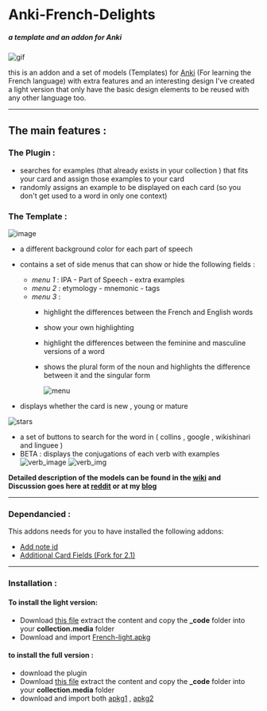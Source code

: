 # Anki-French-Delights
##### a template and an addon for Anki
![gif](https://raw.githubusercontent.com/ShoroukAziz/Anki-French-Delights/master/light%20version/screenshots/ezgif-6-249ca9708a04.gif)

this is an addon and a set of models (Templates) for [Anki](https://apps.ankiweb.net/) (For learning the French language) with extra features and an interesting design
I've created a light version that only have the basic design elements to be reused with any other language too.

___

## The main features :
### The Plugin :
  * searches for examples (that already exists in your collection ) that fits your card and assign those examples to your card
  * randomly assigns an example to be displayed on each card (so you don't get used to a word in only one context)

### The Template :
  ![image](https://raw.githubusercontent.com/ShoroukAziz/Anki-French-Delights/master/screenshots/noun1.PNG?token=AGOGZYS7ZX6OC5PGF2DU6H26QFNWC)
  * a different background color for each part of speech
  * contains a set of side menus that can show or hide the following fields :

    * *menu 1* : IPA - Part of Speech - extra examples
    * *menu 2* : etymology - mnemonic - tags
    * *menu 3* :
      * highlight the differences between the French and English words
      * show your own highlighting
      * highlight the differences between the feminine and masculine versions of a word
      * shows the plural form of the noun and highlights the difference between it and the singular form

        ![menu](https://raw.githubusercontent.com/ShoroukAziz/Anki-French-Delights/master/screenshots/menu.PNG?token=AGOGZYU3HU2PBCNJV3E7GW26QFN7W)
  * displays whether the card is new , young or mature

  ![stars](https://raw.githubusercontent.com/ShoroukAziz/Anki-French-Delights/master/screenshots/stars.PNG?token=AGOGZYTYBIMGOGJ4FJGUTYC6QFOB2)

  * a set of buttons to search for the word in ( collins , google , wikishinari and linguee )
  * BETA : displays the conjugations of each verb with examples
  ![verb_image](https://raw.githubusercontent.com/ShoroukAziz/Anki-French-Delights/master/screenshots/cong.PNG?token=AGOGZYSMTHILUE6UAOR5SLS6QFN4I)
  ![verb_img](https://raw.githubusercontent.com/ShoroukAziz/Anki-French-Delights/master/screenshots/cong2.PNG?token=AGOGZYRGIJZKJHG7SB6VDHC6QFN5S)


**Detailed description of the models can be found in the [wiki](https://github.com/ShoroukAziz/Anki-French-Delights/wiki) and Discussion goes here at [reddit]() or at my [blog]()**
___

### Dependancied :
  This addons needs for you to have installed the following addons:
  * [Add note id](https://ankiweb.net/shared/info/1672832404)
  * [Additional Card Fields (Fork for 2.1)](https://ankiweb.net/shared/info/744725736)
  ___

### Installation :
 #### To install the light version:
  * Download [this file](https://github.com/ShoroukAziz/Anki-French-Delights/blob/master/light%20version/_code.rar) extract the content and copy the  **_code** folder into your **collection.media** folder
  *   Download and import [French-light.apkg](https://github.com/ShoroukAziz/Anki-French-Delights/blob/master/light%20version/French-light.apkg)

#### to install the full version :
  * download the plugin
  * Download [this file]() extract the content and copy the  **_code** folder into your **collection.media** folder
  * download and import both [apkg1]() , [apkg2]()
